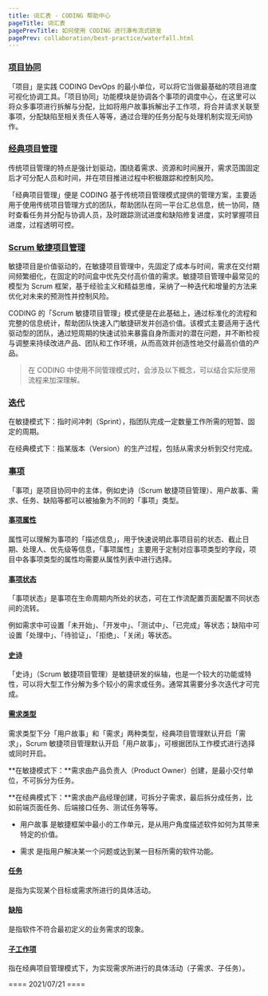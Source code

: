 ```yaml
---
title: 词汇表 - CODING 帮助中心
pageTitle: 词汇表
pagePrevTitle: 如何使用 CODING 进行瀑布流式研发
pagePrev: collaboration/best-practice/waterfall.html 
---
```


### [项目协同](#collaboration)

「项目」是实践 CODING DevOps 的最小单位，可以将它当做最基础的项目进度可视化协调工具。「项目协同」功能模块是协调各个事项的调度中心，在这里可以将众多事项进行拆解与分配，比如将用户故事拆解出子工作项，将合并请求关联至事项，分配缺陷至相关责任人等等，通过合理的任务分配与处理机制实现无间协作。

### [经典项目管理](#classic)

传统项目管理的特点是强计划驱动，围绕着需求、资源和时间展开，需求范围固定后才可分配人员和时间，并在项目推进过程中积极跟踪和控制风险。

「经典项目管理」便是 CODING 基于传统项目管理模式提供的管理方案，主要适用于使用传统项目管理方式的团队，帮助团队在同一平台汇总信息，统一协同，随时查看任务并分配与协调人员，及时跟踪测试进度和缺陷修复进度，实时掌握项目进度，过程透明可控。

### [Scrum 敏捷项目管理](#scrum)

敏捷项目是价值驱动的，在敏捷项目管理中，先固定了成本与时间，需求在交付期间频繁细化，在固定的时间盒中优先交付高价值的需求。敏捷项目管理中最常见的模型为 Scrum 框架，基于经验主义和精益思维，采纳了一种迭代和增量的方法来优化对未来的预测性并控制风险。

CODING 的「Scrum 敏捷项目管理」模式便是在此基础上，通过标准化的流程和完整的信息统计，帮助团队快速入门敏捷研发并创造价值。该模式主要适用于迭代驱动型的团队，通过短周期的快速试验来暴露自身所面对的潜在问题，并不断检视与调整来持续改进产品、团队和工作环境，从而高效并创造性地交付最高价值的产品。

> 在 CODING 中使用不同管理模式时，会涉及以下概念，可以结合实际使用流程来加深理解。

### [迭代](#iterations)

在敏捷模式下：指时间冲刺（Sprint），指团队完成一定数量工作所需的短暂、固定的周期。

在经典模式下：指某版本（Version）的生产过程，包括从需求分析到交付完成。

### [事项](#issue)

「事项」是项目协同中的主体，例如史诗（Scrum 敏捷项目管理）、用户故事、需求、任务、缺陷等都可以被抽象为不同的「事项」类型。

#### [事项属性](#attributes)

属性可以理解为事项的「描述信息」，用于快速说明此事项目前的状态、截止日期、处理人、优先级等信息，「事项属性」主要用于定制对应事项类型的字段，项目中各事项类型的属性均需要从属性列表中进行选择。

#### [事项状态](#status)

「事项状态」是事项在生命周期内所处的状态，可在工作流配置页面配置不同状态间的流转。

例如需求中可设置「未开始」、「开发中」、「测试中」、「已完成」等状态；缺陷中可设置「处理中」、「待验证」、「拒绝」、「关闭」等状态。

#### [史诗](#epic)

「史诗」（Scrum 敏捷项目管理）是敏捷研发的纵轴，也是一个较大的功能或特性，可以将大型工作分解为多个较小的需求或任务。通常其需要分多次迭代才可完成。

#### [需求类型](#requirements)

需求类型下分「用户故事」和「需求」两种类型，经典项目管理默认开启「需求」，Scrum 敏捷项目管理默认开启「用户故事」，可根据团队工作模式进行选择或同时开启。

**在敏捷模式下：**需求由产品负责人（Product Owner）创建，是最小交付单位，不可拆分为任务。

**在经典模式下：**需求由产品经理创建，可拆分子需求，最后拆分成任务，比如前端页面任务、后端接口任务、测试任务等等。

-   用户故事
是敏捷框架中最小的工作单元，是从用户角度描述软件如何为其带来特定的价值。

-   需求
是指用户解决某一个问题或达到某一目标所需的软件功能。

#### [任务](#tasks)

是指为实现某个目标或需求所进行的具体活动。

#### [缺陷](#bugs)

是指软件不符合最初定义的业务需求的现象。

#### [子工作项](#sub-work)

指在经典项目管理模式下，为实现需求所进行的具体活动（子需求、子任务）。

==== 2021/07/21 ====
